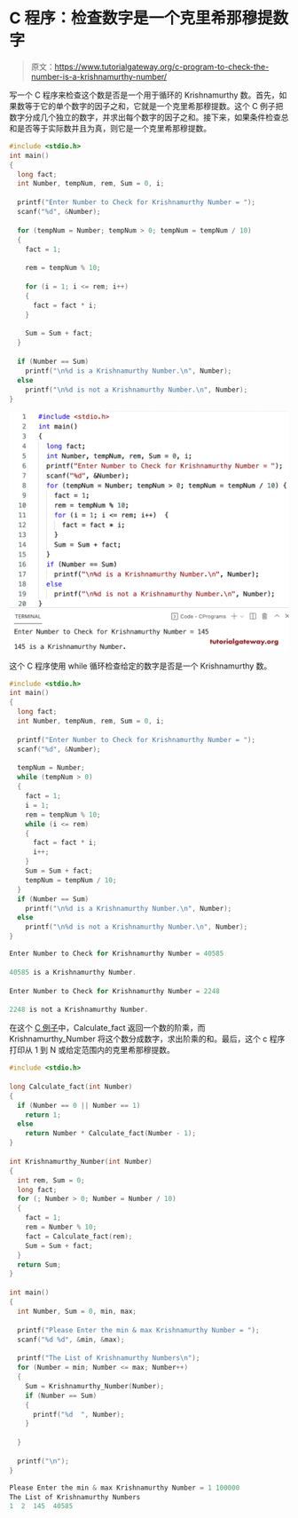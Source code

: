 # C 程序：检查数字是一个克里希那穆提数字

> 原文：<https://www.tutorialgateway.org/c-program-to-check-the-number-is-a-krishnamurthy-number/>

写一个 C 程序来检查这个数是否是一个用于循环的 Krishnamurthy 数。首先，如果数等于它的单个数字的因子之和，它就是一个克里希那穆提数。这个 C 例子把数字分成几个独立的数字，并求出每个数字的因子之和。接下来，如果条件检查总和是否等于实际数并且为真，则它是一个克里希那穆提数。

```c
#include <stdio.h>
int main()
{
  long fact;
  int Number, tempNum, rem, Sum = 0, i;

  printf("Enter Number to Check for Krishnamurthy Number = ");
  scanf("%d", &Number);

  for (tempNum = Number; tempNum > 0; tempNum = tempNum / 10)
  {
    fact = 1;

    rem = tempNum % 10;

    for (i = 1; i <= rem; i++)
    {
      fact = fact * i;
    }

    Sum = Sum + fact;
  }

  if (Number == Sum)
    printf("\n%d is a Krishnamurthy Number.\n", Number);
  else
    printf("\n%d is not a Krishnamurthy Number.\n", Number);
}

```

![C program to Check the Number is a Krishnamurthy Number](img/cc24eea9e1e0d546069a5ab67e1241a5.png)

这个 C 程序使用 while 循环检查给定的数字是否是一个 Krishnamurthy 数。

```c
#include <stdio.h>
int main()
{
  long fact;
  int Number, tempNum, rem, Sum = 0, i;

  printf("Enter Number to Check for Krishnamurthy Number = ");
  scanf("%d", &Number);

  tempNum = Number;
  while (tempNum > 0)
  {
    fact = 1;
    i = 1;
    rem = tempNum % 10;
    while (i <= rem)
    {
      fact = fact * i;
      i++;
    }
    Sum = Sum + fact;
    tempNum = tempNum / 10;
  }
  if (Number == Sum)
    printf("\n%d is a Krishnamurthy Number.\n", Number);
  else
    printf("\n%d is not a Krishnamurthy Number.\n", Number);
}

```

```c
Enter Number to Check for Krishnamurthy Number = 40585

40585 is a Krishnamurthy Number.

Enter Number to Check for Krishnamurthy Number = 2248

2248 is not a Krishnamurthy Number.
```

在这个 [C 例子](https://www.tutorialgateway.org/c-programming-examples/)中，Calculate_fact 返回一个数的阶乘，而 Krishnamurthy_Number 将这个数分成数字，求出阶乘的和。最后，这个 c 程序打印从 1 到 N 或给定范围内的克里希那穆提数。

```c
#include <stdio.h>

long Calculate_fact(int Number)
{
  if (Number == 0 || Number == 1)
    return 1;
  else
    return Number * Calculate_fact(Number - 1);
}

int Krishnamurthy_Number(int Number)
{
  int rem, Sum = 0;
  long fact;
  for (; Number > 0; Number = Number / 10)
  {
    fact = 1;
    rem = Number % 10;
    fact = Calculate_fact(rem);
    Sum = Sum + fact;
  }
  return Sum;
}

int main()
{
  int Number, Sum = 0, min, max;

  printf("Please Enter the min & max Krishnamurthy Number = ");
  scanf("%d %d", &min, &max);

  printf("The List of Krishnamurthy Numbers\n");
  for (Number = min; Number <= max; Number++)
  {
    Sum = Krishnamurthy_Number(Number);
    if (Number == Sum)
    {
      printf("%d  ", Number);
    }

  }

  printf("\n");
}

```

```c
Please Enter the min & max Krishnamurthy Number = 1 100000
The List of Krishnamurthy Numbers
1  2  145  40585 
```